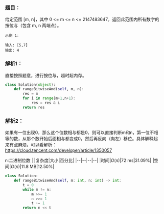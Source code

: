 ### 题目：
给定范围 [m, n]，其中 0 <= m <= n <= 2147483647，返回此范围内所有数字的按位与（包含 m, n 两端点）。

```
示例 1: 

输入: [5,7]
输出: 4
```

### 解析1：
直接按照题意，进行按位与，超时超内存。

```python
class Solution(object):
    def rangeBitwiseAnd(self, m, n):
        res = m
        for i in range(m+1,n+1):
            res = res & i
        return res
```

### 解析2：
如果有一位出现0，那么这个位数相与都是0，则可以直接判断m和n，第一位不相等的数，从那个数开始后面相与都变成0，然后再反向（向左）移位。具体解释起来有点麻烦，可以看解析：https://cloud.tencent.com/developer/article/1350057

n:二进制位数
|  |复杂度|大小|百分比|
|--|--|--|--|
|时间|$O(n)$|72 ms|31.09%|
|空间|$O(n)$|11.8 MB|12.50%|

```python
class Solution:
    def rangeBitwiseAnd(self, m: int, n: int) -> int:
        t = 0
        while m != n:
            m >>= 1
            n >>= 1
            t += 1
        return n << t
```
